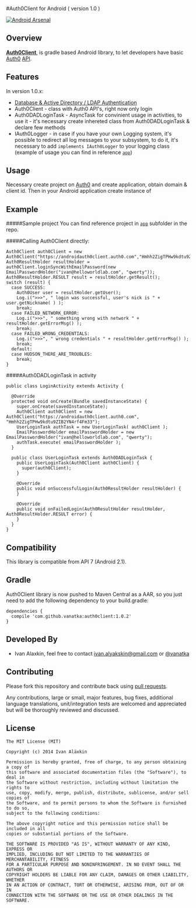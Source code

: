 #Auth0Client for Android ( version 1.0 )

[![Android Arsenal](https://img.shields.io/badge/Android%20Arsenal-auth0client-brightgreen.svg?style=flat)](https://android-arsenal.com/details/1/905)

Overview
---

[**Auth0Client**](https://github.com/vanatka/auth0client), is gradle based Android library, to let developers have basic [Auth0](http://auth0.com) [API](https://docs.auth0.com/auth-api#!#post--oauth-ro).

Features
---
In version 1.0.x:

* [Database & Active Directory / LDAP Authentication](https://docs.auth0.com/auth-api#!#post--oauth-ro)
* Auth0Client - class with Auth0 API's, right now only login
* Auth0DADLoginTask - AsyncTask for convinient usage in activities, to use it - it's necessary create inhereted class from Auth0DADLoginTask & declare few methods
* IAuth0Logger - in case if you have your own Logging system, it's possible to redirect all log messages to your subsystem, to do it, it's necessary to add `implements IAuth0Logger` to your logging class (example of usage you can find in reference [`app`](https://github.com/vanatka/auth0client/tree/master/app))

Usage
---
Necessary create project on [Auth0](http://auth0.com) and create application, obtain domain & client id. Then in your Android application create instance of 

Example
---
#####Sample project
You can find reference project in [`app`](https://github.com/vanatka/auth0client/tree/master/app) subfolder in the repo.


#####Calling Auth0Client directly:

```
Auth0Client auth0Client = new Auth0Client("https://androidauth0client.auth0.com","Hmhh2ZigTPHw9kdtu9ZIB2YN4rf4Fm33");
Auth0ResultHolder resultHolder = auth0Client.loginSyncWithEmailPassword(new EmailPasswordHolder("ivan@helloworldlab.com", "qwerty"));
Auth0ResultHolder.RESULT result = resultHolder.getResult();
switch (result) {
  case SUCCESS:
    Auth0User user = resultHolder.getUser();
    Log.i(">>>", " login was successful, user's nick is " + user.getNickname( ) );
    break;
  case FAILED_NETWORK_ERROR:
    Log.i(">>>", " something wrong with network " + resultHolder.getErrorMsg() );
    break;
  case FAILED_WRONG_CREDENTIALS:
    Log.i(">>>", " wrong credentials " + resultHolder.getErrorMsg() );
    break;
  default:
  case HUDSON_THERE_ARE_TROUBLES:
    break;
}
```


#####Auth0DADLoginTask in activity

```
public class LoginActivity extends Activity {

  @Override
  protected void onCreate(Bundle savedInstanceState) {
    super.onCreate(savedInstanceState);
    Auth0Client auth0Client = new Auth0Client("https://androidauth0client.auth0.com", "Hmhh2ZigTPHw9kdtu9ZIB2YN4rf4Fm33");
    UserLoginTask authTask = new UserLoginTask( auth0Client );
    EmailPasswordHolder emailPasswordHolder = new EmailPasswordHolder("ivan@helloworldlab.com", "qwerty");
    authTask.execute( emailPasswordHolder );
  }

  public class UserLoginTask extends Auth0DADLoginTask {
    public UserLoginTask(Auth0Client auth0Client) {
      super(auth0Client);
    }

    @Override
    public void onSuccessfulLogin(Auth0ResultHolder resultHolder) {
    }

    @Override
    public void onFailedLogin(Auth0ResultHolder resultHolder, Auth0ResultHolder.RESULT error) {
    }
  }
}
```


Compatibility
---
This library is compatible from API 7 (Android 2.1).

Gradle
---
Auth0Client library is now pushed to Maven Central as a AAR, so you just need to add the following dependency to your build.gradle:

```
dependencies {
  compile 'com.github.vanatka:auth0client:1.0.2'
}
```

Developed By
---
* Ivan Alaxkin, feel free to contact <ivan.alyakskin@gmail.com> or [@vanatka](http://twitter.com/vanatka)

Contributing
---

Please fork this repository and contribute back using
[pull requests](https://github.com/rockerhieu/emojicon/pulls).

Any contributions, large or small, major features, bug fixes, additional
language translations, unit/integration tests are welcomed and appreciated
but will be thoroughly reviewed and discussed.


License
---
```
The MIT License (MIT)

Copyright (c) 2014 Ivan Aläxkin

Permission is hereby granted, free of charge, to any person obtaining a copy of
this software and associated documentation files (the "Software"), to deal in
the Software without restriction, including without limitation the rights to
use, copy, modify, merge, publish, distribute, sublicense, and/or sell copies of
the Software, and to permit persons to whom the Software is furnished to do so,
subject to the following conditions:

The above copyright notice and this permission notice shall be included in all
copies or substantial portions of the Software.

THE SOFTWARE IS PROVIDED "AS IS", WITHOUT WARRANTY OF ANY KIND, EXPRESS OR
IMPLIED, INCLUDING BUT NOT LIMITED TO THE WARRANTIES OF MERCHANTABILITY, FITNESS
FOR A PARTICULAR PURPOSE AND NONINFRINGEMENT. IN NO EVENT SHALL THE AUTHORS OR
COPYRIGHT HOLDERS BE LIABLE FOR ANY CLAIM, DAMAGES OR OTHER LIABILITY, WHETHER
IN AN ACTION OF CONTRACT, TORT OR OTHERWISE, ARISING FROM, OUT OF OR IN
CONNECTION WITH THE SOFTWARE OR THE USE OR OTHER DEALINGS IN THE SOFTWARE.
```

